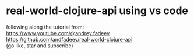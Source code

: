 # real-world-clojure-api using vs code

following along the tutorial from:  
https://www.youtube.com/@andrey.fadeev  
https://github.com/andfadeev/real-world-clojure-api  
(go like, star and subscribe)
